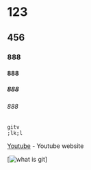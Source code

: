 # 123
## 456

### 888 
#### 888
##### 888
###### 888

```
gitv
;lk;l
```
[Youtube](www.youtube.com) - Youtube website

[![what is git]()]
